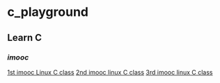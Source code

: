 # c_playground

## **Learn C**

### ***imooc***

[1st imooc Linux C class](https://www.imooc.com/learn/248)
[2nd imooc linux C class](https://www.imooc.com/learn/394)
[3rd imooc linux C class](https://www.imooc.com/learn/409)
    

